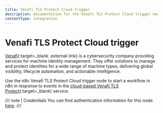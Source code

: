 ```yaml
---
title: Venafi TLS Protect Cloud trigger
description: Documentation for the Venafi TLS Protect Cloud trigger node in n8n, a workflow automation platform. Includes details of operations and configuration, and links to examples and credentials information.
contentType: integration
---
```


# Venafi TLS Protect Cloud trigger

[Venafi](https://www.venafi.com/){:target=_blank .external-link} is a cybersecurity company providing services for machine identity management. They offer solutions to manage and protect identities for a wide range of machine types, delivering global visibility, lifecycle automation, and actionable intelligence.

Use the n8n Venafi TLS Protect Cloud trigger node to start a workflow in n8n in response to events in the [cloud-based Venafi TLS Protect](https://vaas.venafi.com/){:target=_blank} service.

/// note | Credentials
You can find authentication information for this node [here](/integrations/builtin/credentials/venafitlsprotectcloud/).
///
